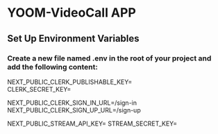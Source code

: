 # YOOM-VideoCall APP
 
## Set Up Environment Variables

### Create a new file named .env in the root of your project and add the following content:

NEXT_PUBLIC_CLERK_PUBLISHABLE_KEY= <br>
CLERK_SECRET_KEY=

NEXT_PUBLIC_CLERK_SIGN_IN_URL=/sign-in <br>
NEXT_PUBLIC_CLERK_SIGN_UP_URL=/sign-up

NEXT_PUBLIC_STREAM_API_KEY=
STREAM_SECRET_KEY=